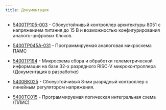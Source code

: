 ```yaml
---
title: Документация
---
```


- [5400ТР105-003](/docs/5400TP105-003/mk-main) - Сбоеустойчивый контроллер архитектуры 8051 с напряжением питания до 15 В и возможностью конфигурирования аналого-цифровых блоков.

- [5400ТР045А-031](/docs/5400TP045A-031/pams-main) - Программируемая аналоговая микросхема ПАМС

- [5400ТР194](/docs/5400TP194/almaz-main) - Микросхема сбора и обработки телеметрической информации на базе 32-х разрядного RISC-V микроконтроллера (Документация в разработке)

- [5400ВК025](/docs/5400BK025/mk025-main) - Сбоеустойчивый 8-ми разрядный контроллер с линейным регулятором напряжения.

- [5400TC015](/docs/5400TC015/plis-main) - Программируемая логическая интегральная схема (ПЛИС)
